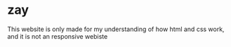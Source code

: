 # zay
This website is only made for my understanding of how html and css work, and it is not an responsive webiste
